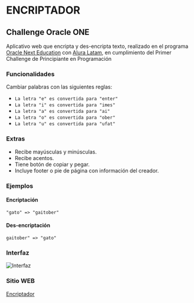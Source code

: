 # ENCRIPTADOR
## Challenge Oracle ONE
Aplicativo web que encripta y des-encripta texto, realizado en el programa [Oracle Next Education](https://www.oracle.com/co/education/oracle-next-education/ "Oracle Next Education") con [Alura Latam](https://www.aluracursos.com/ "Alura Latam"),  en cumplimiento del Primer Challenge de Principiante en Programación

### Funcionalidades
Cambiar palabras con las siguientes reglas:

- `La letra "e" es convertida para "enter"`
- `La letra "i" es convertida para "imes"`
- `La letra "a" es convertida para "ai"`
- `La letra "o" es convertida para "ober"`
- `La letra "u" es convertida para "ufat"`

### Extras
- Recibe mayúsculas y minúsculas.
- Recibe acentos.
- Tiene botón de copiar y pegar.
- Incluye footer o pie de página con información del creador.

### Ejemplos
#### Encriptación
`"gato" => "gaitober" `
#### Des-encriptación
`gaitober" => "gato"`

### Interfaz
![Interfaz](https://i.imgur.com/BqxYCQP.png.com/BqxYCQP.png "Interfaz")

### Sitio WEB
[Encriptador](https://bayron410.github.io/ "Encriptador")
